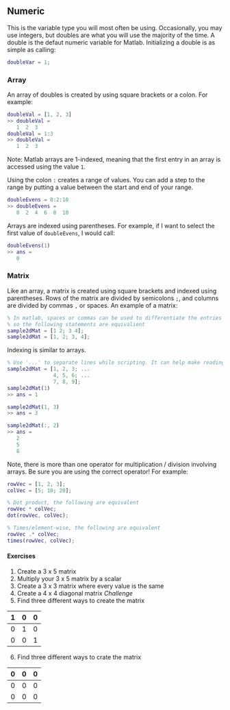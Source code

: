## Numeric
This is the variable type you will most often be using.
Occasionally, you may use integers, but doubles are what you will use the majority of the time.
A double is the defaut numeric variable for Matlab.
Initializing a double is as simple as calling:

```matlab
doubleVar = 1;
```
### Array
An array of doubles is created by using square brackets or a colon.
For example:

```matlab
doubleVal = [1, 2, 3]
>> doubleVal = 
   1  2  3
doubleVal = 1:3
>> doubleVal = 
   1  2  3
```
Note: Matlab arrays are 1-indexed, meaning that the first entry in an array is accessed using the value `1`. 

Using the colon `:` creates a range of values. 
You can add a step to the range by putting a value between the start and end of your range.

```matlab
doubleEvens = 0:2:10
>> doubleEvens = 
   0  2  4  6  8  10
```

Arrays are indexed using parentheses.
For example, if I want to select the first value of `doubleEvens`, I would call:
```matlab
doubleEvens(1)
>> ans = 
   0
```

### Matrix

Like an array, a matrix is created using square brackets and indexed using parentheses.
Rows of the matrix are divided by semicolons `;`, and columns are divided by commas `,` or spaces. 
An example of a matrix:
```matlab
% In matlab, spaces or commas can be used to differentiate the entries in a matrix row,
% so the following statements are equivalient
sample2dMat = [1 2; 3 4];
sample2dMat = [1, 2; 3, 4];
```
Indexing is similar to arrays.
```matlab
% Use '...' to separate lines while scripting. It can help make reading the code easier.
sample2dMat = [1, 2, 3; ...
               4, 5, 6; ...
               7, 8, 9];
sample2dMat(1)
>> ans = 1

sample2dMat(1, 3)
>> ans = 3

sample2dMat(:, 2)
>> ans = 
   2
   5
   8
```

Note, there is more than one operator for multiplication / division involving arrays.
Be sure you are using the correct operator!
For example:
```matlab
rowVec = [1, 2, 3];
colVec = [5; 10; 20];

% Dot product, the following are equivalent
rowVec * colVec;
dot(rowVec, colVec);

% Times/element-wise, the following are equivalent
rowVec .* colVec;
times(rowVec, colVec);
```

#### Exercises
1. Create a 3 x 5 matrix
2. Multiply your 3 x 5 matrix by a scalar
3. Create a 3 x 3 matrix where every value is the same
4. Create a 4 x 4 diagonal matrix
*Challenge*
5. Find three different ways to create the matrix 

| 1 | 0 | 0 |
|---|---|---|
| 0 | 1 | 0 |
| 0 | 0 | 1 |

6. Find three different ways to crate the matrix

| 0 | 0 | 0 |
|---|---|---|
| 0 | 0 | 0 |
| 0 | 0 | 0 |
